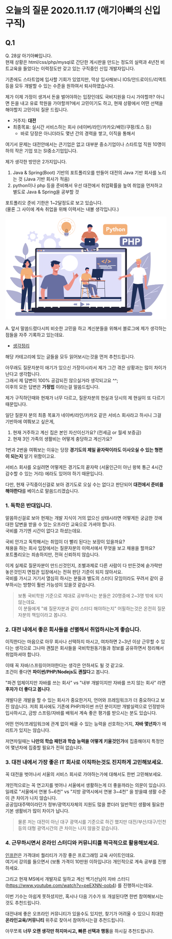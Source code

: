 # 오늘의 질문 2020.11.17 (애기아빠의 신입 구직)

## Q.1

Q. 28살 아기아빠입니다.  
현재 상황은 html/css/php/mysql로 간단한 게시판을 만드는 정도의 실력과 4년전 비트교육을 들었다는 이력정도만 갖고 있는 구직중인 신입 개발자입니다.  
  
기존에도 스타트업에 입사할 기회가 있었지만, 막상 입사해보니 IOS/안드로이드/리액트 등을 모두 개발할 수 있는 수준을 원하여서 퇴사하였습니다.  
  
제가 이제 가정이 생겨서 돈을 벌어야하는 입장인데도 국비지원을 다시 가야할까?
아니면 돈을 내고 유료 학원을 가야할까?에서 고민이기도 하고, 현재 상황에서 어떤 선택을 해야할지 고민이되 질문 드립니다.  
  
* 거주지: **대전**
* 최종목표: 실시간 서비스하는 회사 (네이버/라인/카카오/배민/쿠팡/토스 등)
    * 바로 당장은 아니더라도 몇년 간의 경력을 쌓고, 이직을 통해서

여기서 문제는 대전안에서는 큰기업은 없고 대부분 중소기업이나 스타트업 직원 10명이하의 작은 기업 또는 SI중소기업입니다.  
  
제가 생각한 방안은 2가지입니다.

1. Java & Spring(Boot) 기반의 포트폴리오를 만들어 대전의 Java 기반 회사를 노리는 것 (Java 기반 회사가 적음)
2. python이나 php 등을 준비해서 우선 대전에서 취업확률을 높여 취업을 먼저하고 별도로 Java & Spring을 공부할 것

포트폴리오 준비 기한은 1~2달정도로 보고 있습니다.  
(물론 그 사이에 계속 취업을 위해 이력서는 내볼 생각입니다.)

![intro](./images/intro.png)

A. 앞서 말씀드렸다시피 비슷한 고민을 하고 계신분들을 위해서 블로그에 제가 생각하는 점들을 자주 기록하고 있는데요.

* [생각정리](https://jojoldu.tistory.com/category/%EC%83%9D%EA%B0%81%EC%A0%95%EB%A6%AC)

해당 카테고리에 있는 글들을 모두 읽어보시는것을 먼저 추천드립니다.  
  
아무래도 질문자분이 애기가 있으신 가장이시라서 제가 그간 겪은 상황과는 많이 차이가 난다고 생각합니다.  
그래서 제 답변이 100% 공감되진 않으실거라 생각되고요 ^^;  
이후의 모든 답변은 **가정법** 이라는걸 말씀드립니다.  
  
제가 구직하던때와 현재가 너무 다르고, 질문자분의 현실과 당시의 제 현실이 또 다르기 때문입니다.  
  
일단 질문자 분의 최종 목표가 네이버/라인/카카오 같은 서비스 회사라고 하시니 그걸 기반하에 여쭤보고 싶은게,  

1. 현재 거주하고 계신 집은 본인 자산이신가요? (전세금 or 월세 보증금)
2. 현재 3인 가족의 생활비는 어떻게 충당하고 계신가요?

1번과 2번을 여쭤보는 이유는 당장 **경기도의 제일 끝자락이라도 이사오실 수 있는 형편이 되는지** 알기 위함이고요.  
  
서비스 회사를 오실려면 어떻게든 경기도의 끝자락 (서울인근이 아닌 왕복 통근 4시간 감수할 수 있는 거리) 에라도 있어야 하기 때문입니다.  
  
다만, 현재 구직중이신걸로 보아 경기도로 오실 수는 없다고 판단되어 **대전에서 준비를 해야한다**를 베이스로 말씀드리겠습니다.  

### 1. 독학은 반대입니다.

말씀하신걸로 보아 현재는 개발 지식이 거의 없으신 상태시라면 어떻게든 궁금한 것에 대한 답변을 받을 수 있는 오프라인 교육으로 가셔야 합니다.  
국비를 가기엔 시간이 없다고 하셨는데요.  
  
국비 안가고 독학해서는 취업이 더 빨리 된다는 보장이 있을까요?  
채용을 하는 회사 입장에서는 질문자분의 이력서에서 무엇을 보고 채용을 할까요?  
포트폴리오는 죄송하지만, 전혀 신뢰하지 않습니다.  
  
이게 실제로 질문자분이 만드신것인지, 조별과제로 다른 사람이 다 만든것에 숟가락만 놓은것인지 면접관 입장에서는 전혀 판단 기준이 되지 않아서요.  
국비를 가시고 거기서 열심히 하시는 분들과 별도의 스터디 모임이라도 꾸려서 같이 공부하시는 방향이 훨씬 가능성이 있을것 같습니다.  

> 보통 국비학원 기준으로 제대로 공부하시는 분들은 20명중에 2~3명 밖에 되지 않는데요.  
> 이 분들에게 "왜 질문자분과 같이 스터디 해야하는지" 어필하는것은 온전히 질문자분의 책임이라고 봅니다.

### 2. 대전 내에서 좋은 회사들을 선별해서 취업하시는게 좋습니다.

이직한다는 마음으로 아무 회사나 선택하지 마시고, 여차하면 2~3년 이상 근무할 수 있다는 생각으로 그나마 괜찮은 회사들을 국비학원동기들과 정보를 공유하면서 정리해서 취업하셔야 합니다.  
  
이때 꼭 자바/스프링이어야한다는 생각은 안하셔도 될 것 같고요.  
조건이 좋다면 **파이썬/PHP/Nodejs도 괜찮다**고 봅니다.  
  
"파견 업체이지만 자바를 쓰는 회사" vs "내부 개발이지만 자바를 쓰지 않는 회사" 라면 **후자가 더 좋다고 봅니다**.  
  
개발다운 개발을 할 수 있는 회사가 중요한거지, 언어와 프레임워크가 더 중요하다고 보진 않습니다.
저희 회사에도 기존에 PHP/파이썬 쓰던 분이지만 개발실력으로 인정받아 입사하시고, 금방 스프링/자바를 배워서 계속 좋은 평가를 받으시는 분도 있습니다.  
  
어떤 언어/프레임워크에 관계 없이 배울 수 있는 능력을 선호하는거지, **자바 몇년차**가 메리트가 있지는 않습니다.  
  
저연차일때는 **나만의 학습 패턴과 학습 능력을 어떻게 키울것인가**에 집중해야지 특정언어 몇년차에 집중할 필요가 전혀 없습니다.  

### 3. 대전 내에서 가장 좋은 IT 회사로 이직하는것도 진지하게 고민해보세요.

꼭 대전을 벗어나서 서울의 서비스 회사로 가야하는가에 대해서도 한번 고민해보세요.  
  
개인적으로는 꼭 연고지를 벗어나 서울에서 생활하는게 더 좋을까라는 의문이 있습니다.  
일례로 "서울에서 연봉 5~6천" vs "지방 광역시에서 연봉 3~4천" 을 받을떄 생활 수준이 큰 차이가 나지 않습니다.  
공공임대주택이라던가 정부/광역지자체의 지원도 많을 뿐더러 일반적인 생활에 필요한 기본 생활비가 많이 차이가 납니다.  

> 물론 저는 대전이 아닌 대구 광역시를 기준으로 하긴 했지만 대전/부산/대구/인천 등의 대형 광역시간의 큰 차이는 나지 않을것 같습니다.

### 4. 근무하시면서 온라인 스터디와 커뮤니티를 적극적으로 활용해보세요.

[인프런](https://www.inflearn.com/)은 가격대비 퀄리티가 가장 좋은 프로그래밍 교육 사이트인데요.  
여기서 강의를 들으면서 (보통 가격이 10만원 이하입니다) 개인적으로 계속 공부를 진행하세요.  
  
그리고 현재 MS에서 개발자로 일하고 계신 백기선님이 자바 스터디 (https://www.youtube.com/watch?v=peEXNN-oob4) 를 진행하시는데요.  
  
이번 기수는 아쉽게 못하셨지만, 혹시나 다음 기수가 또 개설된다면 한번 참여해보시는것도 추천드립니다.
  
대전내에 좋은 오프라인 커뮤니티가 있을수도 있지만, 찾기가 어려울 수 있으니 최대한 **온라인교육/커뮤니티** 위주로 찾아서 참여하시는걸 추천드립니다.  
  
아무쪼록 **너무 오랜 생각만 하지마시고, 빠른 선택과 행동**을 하시길 추천드립니다.